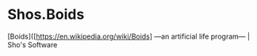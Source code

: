 # Shos.Boids
[Boids]([https://en.wikipedia.org/wiki/Boids] —an artificial life program— | Sho's Software
